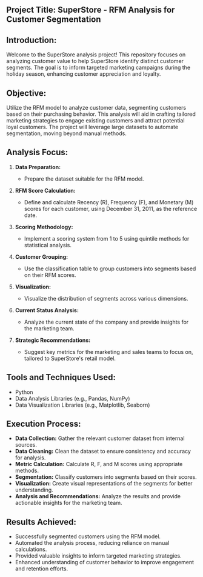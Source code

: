 
## Project Title: SuperStore - RFM Analysis for Customer Segmentation

## Introduction:

Welcome to the SuperStore analysis project! This repository focuses on analyzing customer value to help SuperStore identify distinct customer segments. The goal is to inform targeted marketing campaigns during the holiday season, enhancing customer appreciation and loyalty.

## Objective:
Utilize the RFM model to analyze customer data, segmenting customers based on their purchasing behavior. This analysis will aid in crafting tailored marketing strategies to engage existing customers and attract potential loyal customers. The project will leverage large datasets to automate segmentation, moving beyond manual methods.

## Analysis Focus:

1. **Data Preparation:**
   - Prepare the dataset suitable for the RFM model.
  
2. **RFM Score Calculation:**
   - Define and calculate Recency (R), Frequency (F), and Monetary (M) scores for each customer, using December 31, 2011, as the reference date.

3. **Scoring Methodology:**
   - Implement a scoring system from 1 to 5 using quintile methods for statistical analysis.

4. **Customer Grouping:**
   - Use the classification table to group customers into segments based on their RFM scores.

5. **Visualization:**
   - Visualize the distribution of segments across various dimensions.

6. **Current Status Analysis:**
   - Analyze the current state of the company and provide insights for the marketing team.

7. **Strategic Recommendations:**
   - Suggest key metrics for the marketing and sales teams to focus on, tailored to SuperStore's retail model.

## Tools and Techniques Used:

- Python
- Data Analysis Libraries (e.g., Pandas, NumPy)
- Data Visualization Libraries (e.g., Matplotlib, Seaborn)

## Execution Process:
- **Data Collection:** Gather the relevant customer dataset from internal sources.
- **Data Cleaning:** Clean the dataset to ensure consistency and accuracy for analysis.
- **Metric Calculation:** Calculate R, F, and M scores using appropriate methods.
- **Segmentation:** Classify customers into segments based on their scores.
- **Visualization:** Create visual representations of the segments for better understanding.
- **Analysis and Recommendations:** Analyze the results and provide actionable insights for the marketing team.

## Results Achieved:
- Successfully segmented customers using the RFM model.
- Automated the analysis process, reducing reliance on manual calculations.
- Provided valuable insights to inform targeted marketing strategies.
- Enhanced understanding of customer behavior to improve engagement and retention efforts.
